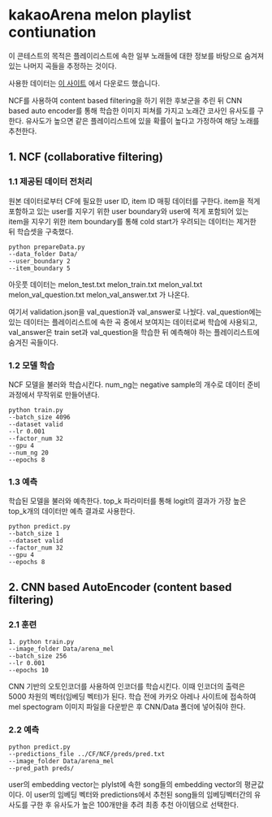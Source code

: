 # kakaoArena melon playlist contiunation

이 콘테스트의 목적은 플레이리스트에 속한 일부 노래들에 대한 정보를 바탕으로 
숨겨져 있는 나머지 곡들을 추정하는 것이다.

사용한 데이터는 [이 사이트](https://arena.kakao.com/c/7) 에서 다운로드 했습니다.

NCF를 사용하여 content based filtering을 하기 위한 후보군을 추린 뒤 
CNN based auto encoder를 통해 학습한 이미지 피쳐를 가지고 노래간 코사인 유사도를 구한다.
유사도가 높으면 같은 플레이리스트에 있을 확률이 높다고 가정하여 해당 노래를 추천한다.

## 1. NCF (collaborative filtering)

### 1.1 제공된 데이터 전처리 
원본 데이터로부터 CF에 필요한 user ID, item ID 매핑 데이터를 구한다.
item을 적게 포함하고 있는 user를 지우기 위한 user boundary와 
user에 적게 포함되어 있는 item을 지우기 위한 item boundary를 통해 
cold start가 우려되는 데이터는 제거한 뒤 학습셋을 구축했다.

```
python prepareData.py
--data_folder Data/ 
--user_boundary 2 
--item_boundary 5
```

아웃풋 데이터는 melon_test.txt
melon_train.txt 
melon_val.txt
melon_val_question.txt
melon_val_answer.txt 가 나온다.

여기서 validation.json을 val_question과 val_answer로 나눴다.
val_question에는 있는 데이터는 플레이리스트에 속한 곡 중에서 보여지는 데이터로써 학습에 사용되고,
val_answer은 train set과 val_question을 학습한 뒤 예측해야 하는 플레이리스트에 숨겨진 곡들이다.


### 1.2 모델 학습
NCF 모델을 불러와 학습시킨다. 
num_ng는 negative sample의 개수로 데이터 준비 과정에서 무작위로 만들어낸다.
```
python train.py 
--batch_size 4096
--dataset valid
--lr 0.001
--factor_num 32
--gpu 4
--num_ng 20
--epochs 8
```

### 1.3 예측
학습된 모델을 불러와 예측한다.
top_k 파라미터를 통해 logit의 결과가 가장 높은 top_k개의 데이터만 예측 결과로 사용한다.

```
python predict.py 
--batch_size 1 
--dataset valid 
--factor_num 32 
--gpu 4 
--epochs 8
```



## 2. CNN based AutoEncoder (content based filtering)

### 2.1 훈련
```
1. python train.py
--image_folder Data/arena_mel
--batch_size 256
--lr 0.001
--epochs 10
```
CNN 기반의 오토인코더를 사용하여 인코더를 학습시킨다.
이때 인코더의 출력은 5000 차원의 벡터(임베딩 벡터)가 된다.
학습 전에 카카오 아레나 사이트에 접속하여 mel spectogram 이미지 파일을 다운받은 후 CNN/Data 폴더에 넣어줘야 한다.

### 2.2 예측
```
python predict.py
--predictions_file ../CF/NCF/preds/pred.txt
--image_folder Data/arena_mel
--pred_path preds/
```
user의 embedding vector는 plylst에 속한 song들의 embedding vector의 평균값이다.
이 user의 임베딩 벡터와 predictions에서 추천된 song들의 임베딩벡터간의 유사도를 구한 후 유사도가 높은 100개만을 추려 최종 추천 아이템으로 선택한다.